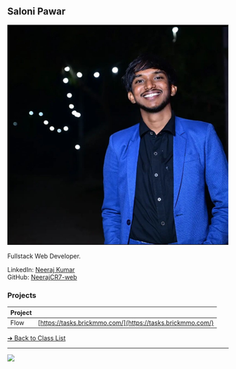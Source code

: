 <style>@import url("//readme.codeadam.ca/readme.css");</style>

## Saloni Pawar

![Beatrice Tan](../images/Neeraj.jpg)

Fullstack Web Developer.

LinkedIn: [Neeraj Kumar](https://www.linkedin.com/in/neeraj-k-89a460114//)  
GitHub: [NeerajCR7-web](https://github.com/NeerajCR7-web)  

### Projects

| Project | |
| - | - |
| Flow | [https://tasks.brickmmo.com/](https://tasks.brickmmo.com/) |

[&#10132; Back to Class List](/)

---

<a href="https://brickmmo.com">
<img src="https://brickmmo.com/images/brickmmo-logo-horizontal.jpg" width="100">
</a>